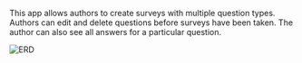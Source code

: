 This app allows authors to create surveys with multiple question types. Authors can edit and delete questions before surveys have been taken. The author can also see all answers for a particular question.

![ERD](https://github.com/Survey-Opossum/survey-opussom/blob/master/app/assets/images/ERD.png)
